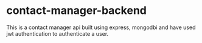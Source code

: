 # contact-manager-backend
This is a contact manager api built using express, mongodbi and have used jwt authentication to authenticate a user.
